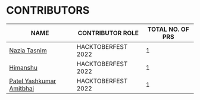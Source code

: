 # CONTRIBUTORS

| NAME                                           | CONTRIBUTOR ROLE    | TOTAL NO. OF PRS | 
| ---------------------------------------------- | ------------------- | ---------------- |
| [Nazia Tasnim](https://github.com/appledora)   | HACKTOBERFEST 2022  |        1         |
| [Himanshu](https://github.com/itshypon)        | HACKTOBERFEST 2022  |        1         |
| [Patel Yashkumar Amitbhai](patelyash5208)      | HACKTOBERFEST 2022  |        1         |
